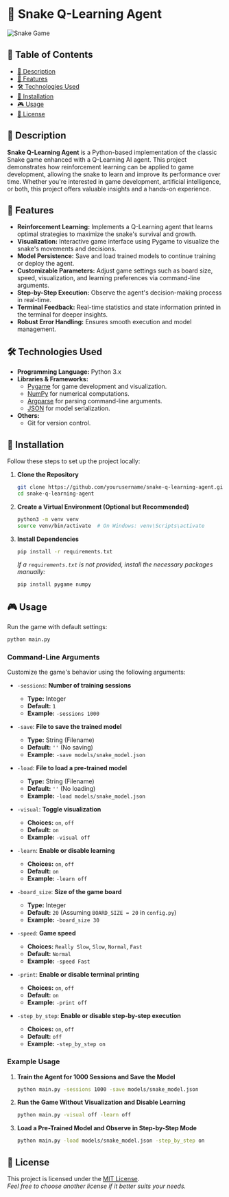 # 🐍 Snake Q-Learning Agent

![Snake Game](https://user-images.githubusercontent.com/yourusername/yourrepository/snake-game-screenshot.png)

## 📝 Table of Contents

- [🧐 Description](#-description)
- [🚀 Features](#-features)
- [🛠 Technologies Used](#-technologies-used)
- [🔧 Installation](#-installation)
- [🎮 Usage](#-usage)
- [📄 License](#-license)

## 🧐 Description

**Snake Q-Learning Agent** is a Python-based implementation of the classic Snake game enhanced with a Q-Learning AI agent. This project demonstrates how reinforcement learning can be applied to game development, allowing the snake to learn and improve its performance over time. Whether you're interested in game development, artificial intelligence, or both, this project offers valuable insights and a hands-on experience.

## 🚀 Features

- **Reinforcement Learning:** Implements a Q-Learning agent that learns optimal strategies to maximize the snake's survival and growth.
- **Visualization:** Interactive game interface using Pygame to visualize the snake's movements and decisions.
- **Model Persistence:** Save and load trained models to continue training or deploy the agent.
- **Customizable Parameters:** Adjust game settings such as board size, speed, visualization, and learning preferences via command-line arguments.
- **Step-by-Step Execution:** Observe the agent's decision-making process in real-time.
- **Terminal Feedback:** Real-time statistics and state information printed in the terminal for deeper insights.
- **Robust Error Handling:** Ensures smooth execution and model management.

## 🛠 Technologies Used

- **Programming Language:** Python 3.x
- **Libraries & Frameworks:**
  - [Pygame](https://www.pygame.org/news) for game development and visualization.
  - [NumPy](https://numpy.org/) for numerical computations.
  - [Argparse](https://docs.python.org/3/library/argparse.html) for parsing command-line arguments.
  - [JSON](https://docs.python.org/3/library/json.html) for model serialization.
- **Others:**
  - Git for version control.

## 🔧 Installation

Follow these steps to set up the project locally:

1. **Clone the Repository**

   ```bash
   git clone https://github.com/yourusername/snake-q-learning-agent.git
   cd snake-q-learning-agent
   ```

2. **Create a Virtual Environment (Optional but Recommended)**

   ```bash
   python3 -m venv venv
   source venv/bin/activate  # On Windows: venv\Scripts\activate
   ```

3. **Install Dependencies**

   ```bash
   pip install -r requirements.txt
   ```

   *If a `requirements.txt` is not provided, install the necessary packages manually:*

   ```bash
   pip install pygame numpy
   ```

## 🎮 Usage

Run the game with default settings:

```bash
python main.py
```

### **Command-Line Arguments**

Customize the game's behavior using the following arguments:

- `-sessions`: **Number of training sessions**
  - **Type:** Integer
  - **Default:** `1`
  - **Example:** `-sessions 1000`

- `-save`: **File to save the trained model**
  - **Type:** String (Filename)
  - **Default:** `''` (No saving)
  - **Example:** `-save models/snake_model.json`

- `-load`: **File to load a pre-trained model**
  - **Type:** String (Filename)
  - **Default:** `''` (No loading)
  - **Example:** `-load models/snake_model.json`

- `-visual`: **Toggle visualization**
  - **Choices:** `on`, `off`
  - **Default:** `on`
  - **Example:** `-visual off`

- `-learn`: **Enable or disable learning**
  - **Choices:** `on`, `off`
  - **Default:** `on`
  - **Example:** `-learn off`

- `-board_size`: **Size of the game board**
  - **Type:** Integer
  - **Default:** `20` (Assuming `BOARD_SIZE = 20` in `config.py`)
  - **Example:** `-board_size 30`

- `-speed`: **Game speed**
  - **Choices:** `Really Slow`, `Slow`, `Normal`, `Fast`
  - **Default:** `Normal`
  - **Example:** `-speed Fast`

- `-print`: **Enable or disable terminal printing**
  - **Choices:** `on`, `off`
  - **Default:** `on`
  - **Example:** `-print off`

- `-step_by_step`: **Enable or disable step-by-step execution**
  - **Choices:** `on`, `off`
  - **Default:** `off`
  - **Example:** `-step_by_step on`

### **Example Usage**

1. **Train the Agent for 1000 Sessions and Save the Model**

   ```bash
   python main.py -sessions 1000 -save models/snake_model.json
   ```

2. **Run the Game Without Visualization and Disable Learning**

   ```bash
   python main.py -visual off -learn off
   ```

3. **Load a Pre-Trained Model and Observe in Step-by-Step Mode**

   ```bash
   python main.py -load models/snake_model.json -step_by_step on
   ```

## 📄 License

This project is licensed under the [MIT License](LICENSE).  
*Feel free to choose another license if it better suits your needs.*
